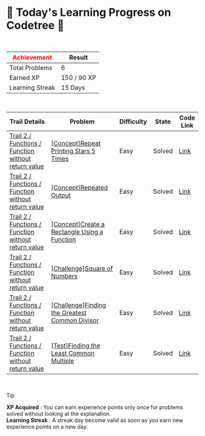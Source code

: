 # 🌲 Today's Learning Progress on Codetree 🌲

<br />

| <span style="color:red;display:block;text-align:center;"> **Achievement**</span> | Result |
|---|---|
|Total Problems| 6 |
| Earned XP | 150 / 90 XP |
| Learning Streak | 15 Days |

<br />

|Trail Details|Problem|Difficulty|State|Code Link|
|---|---|---|---|---|
|[Trail 2 / Functions / Function without return value](https://www.codetree.ai/trail-info/novice-mid/)|[[Concept]Repeat Printing Stars 5 Times](https://www.codetree.ai/trails/complete/curated-cards/intro-repeat-shooting-the-stars-five-times/)|Easy|Solved|[Link](https://github.com/OstenHun/Algorithm_cpp/blob/main/250605/%EB%B3%84%20%EC%B0%8D%EB%8A%94%20%EA%B2%83%EC%9D%84%205%EB%B2%88%20%EB%B0%98%EB%B3%B5%ED%95%98%EA%B8%B0/repeat-shooting-the-stars-five-times.cpp)|
|[Trail 2 / Functions / Function without return value](https://www.codetree.ai/trail-info/novice-mid/)|[[Concept]Repeated Output](https://www.codetree.ai/trails/complete/curated-cards/intro-repeated-output/)|Easy|Solved|[Link](https://github.com/OstenHun/Algorithm_cpp/blob/main/250605/%EB%B0%98%EB%B3%B5%20%EC%B6%9C%EB%A0%A5%ED%95%98%EA%B8%B0/repeated-output.cpp)|
|[Trail 2 / Functions / Function without return value](https://www.codetree.ai/trail-info/novice-mid/)|[[Concept]Create a Rectangle Using a Function](https://www.codetree.ai/trails/complete/curated-cards/intro-create-a-rectangle-using-a-function/)|Easy|Solved|[Link](https://github.com/OstenHun/Algorithm_cpp/blob/main/250605/%ED%95%A8%EC%88%98%EB%A5%BC%20%EC%9D%B4%EC%9A%A9%ED%95%B4%20%EC%A7%81%EC%82%AC%EA%B0%81%ED%98%95%20%EB%A7%8C%EB%93%A4%EA%B8%B0/create-a-rectangle-using-a-function.cpp)|
|[Trail 2 / Functions / Function without return value](https://www.codetree.ai/trail-info/novice-mid/)|[[Challenge]Square of Numbers](https://www.codetree.ai/trails/complete/curated-cards/challenge-rectangle-with-a-number/)|Easy|Solved|[Link](https://github.com/OstenHun/Algorithm_cpp/blob/main/250605/%EC%88%AB%EC%9E%90%EB%A1%9C%20%EC%9D%B4%EB%A3%A8%EC%96%B4%EC%A7%84%20%EC%82%AC%EA%B0%81%ED%98%95/rectangle-with-a-number.cpp)|
|[Trail 2 / Functions / Function without return value](https://www.codetree.ai/trail-info/novice-mid/)|[[Challenge]Finding the Greatest Common Divisor](https://www.codetree.ai/trails/complete/curated-cards/challenge-find-the-greatest-common-divisor/)|Easy|Solved|[Link](https://github.com/OstenHun/Algorithm_cpp/blob/main/250605/%EC%B5%9C%EB%8C%80%EA%B3%B5%EC%95%BD%EC%88%98%20%EA%B5%AC%ED%95%98%EA%B8%B0/find-the-greatest-common-divisor.cpp)|
|[Trail 2 / Functions / Function without return value](https://www.codetree.ai/trail-info/novice-mid/)|[[Test]Finding the Least Common Multiple](https://www.codetree.ai/trails/complete/curated-cards/test-find-the-least-common-multiple/)|Easy|Solved|[Link](https://github.com/OstenHun/Algorithm_cpp/blob/main/250605/%EC%B5%9C%EC%86%8C%EA%B3%B5%EB%B0%B0%EC%88%98%20%EA%B5%AC%ED%95%98%EA%B8%B0/find-the-least-common-multiple.cpp)|


<br />

> [!TIP]
> **XP Acquired** : You can earn experience points only once for problems solved without looking at the explanation.  
> **Learning Streak** : A streak day become valid as soon as you earn new experience points on a new day.

